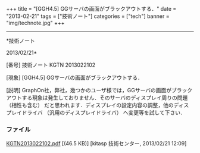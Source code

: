 ﻿+++
title = "[GGH4.5] GGサーバの画面がブラックアウトする．"
date = "2013-02-21"
tags = ["技術ノート"]
categories = ["tech"]
banner = "img/technote.jpg"
+++

-----------------------------------------------------------------------------------------------------------------------------

*技術ノート

2013/02/21*


[番号]
技術ノート KGTN 2013022102

[現象]
[GGH4.5] GGサーバの画面がブラックアウトする．

[説明]
GraphOn社，弊社，幾つかのユーザ様では，GGサーバの画面がブラックアウトする現象は発生しておりません．そのサーバのディスプレイ周りの問題
（相性も含む）
だと思われます．ディスプレイの設定内容の調整，他のディスプレイドライバ
（汎用のディスプレイドライバ） へ変更等を試して下さい．


### ファイル

 
 


[KGTN2013022102.pdf](http://techreport.kitasp.net/attachments/download/1221/KGTN2013022102.pdf)
 [(46.5 KB)] [kitasp 技術センター, 2013/02/21
12:09]


 


 

